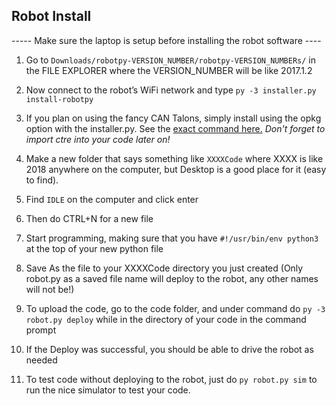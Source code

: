 ## Robot Install ##

----- Make sure the laptop is setup before installing the robot software ----

1. Go to `Downloads/robotpy-VERSION_NUMBER/robotpy-VERSION_NUMBERs/` in the FILE EXPLORER where the VERSION_NUMBER will be like 2017.1.2

2. Now connect to the robot’s WiFi network and type `py -3 installer.py install-robotpy`

3. If you plan on using the fancy CAN Talons, simply install using the opkg option with the installer.py. See the [exact command here.](https://github.com/robotpy/robotpy-ctre#setup-roborio) *Don't forget to import ctre into your code later on!*

4. Make a new folder that says something like `XXXXCode` where XXXX is like 2018 anywhere on the computer, but Desktop is a good place for it (easy to find).

5. Find `IDLE` on the computer and click enter

6. Then do CTRL+N for a new file

7. Start programming, making sure that you have `#!/usr/bin/env python3` at the top of your new python file

8. Save As the file to your XXXXCode directory you just created (Only robot.py as a saved file name will deploy to the robot, any other names will not be!)

9. To upload the code, go to the code folder, and under command do `py -3 robot.py deploy` while in the directory of your code in the command prompt

10. If the Deploy was successful, you should be able to drive the robot as needed

11. To test code without deploying to the robot, just do `py robot.py sim` to run the nice simulator to test your code.

